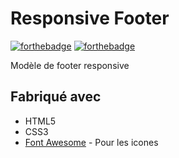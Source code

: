 # Responsive Footer

[![forthebadge](https://forthebadge.com/images/badges/uses-css.svg)](https://forthebadge.com) [![forthebadge](https://forthebadge.com/images/badges/uses-html.svg)](https://forthebadge.com)

Modèle de footer responsive

## Fabriqué avec

* HTML5
* CSS3
* [Font Awesome](https://fontawesome.com/v5.15/icons?d=gallery&p=2) - Pour les icones